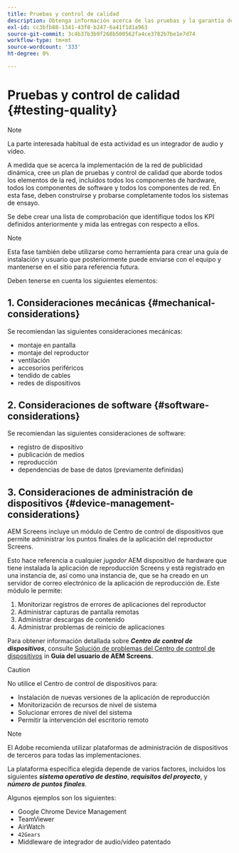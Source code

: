```yaml
---
title: Pruebas y control de calidad
description: Obtenga información acerca de las pruebas y la garantía de calidad para AEM Screens en la Guía de prácticas recomendadas.
exl-id: cc3bfb88-1341-43f8-b247-6a41f1d1a963
source-git-commit: 3c4b37b3b9f268b500562fa4ce3782b7be1e7d74
workflow-type: tm+mt
source-wordcount: '333'
ht-degree: 0%

---
```


# Pruebas y control de calidad {#testing-quality}

>[!NOTE]
>La parte interesada habitual de esta actividad es un integrador de audio y vídeo.

A medida que se acerca la implementación de la red de publicidad dinámica, cree un plan de pruebas y control de calidad que aborde todos los elementos de la red, incluidos todos los componentes de hardware, todos los componentes de software y todos los componentes de red.
En esta fase, deben construirse y probarse completamente todos los sistemas de ensayo.

Se debe crear una lista de comprobación que identifique todos los KPI definidos anteriormente y mida las entregas con respecto a ellos.

>[!NOTE]
>
>Esta fase también debe utilizarse como herramienta para crear una guía de instalación y usuario que posteriormente puede enviarse con el equipo y mantenerse en el sitio para referencia futura.

Deben tenerse en cuenta los siguientes elementos:

## 1. Consideraciones mecánicas {#mechanical-considerations}

Se recomiendan las siguientes consideraciones mecánicas:

* montaje en pantalla
* montaje del reproductor
* ventilación
* accesorios periféricos
* tendido de cables
* redes de dispositivos

## 2. Consideraciones de software {#software-considerations}

Se recomiendan las siguientes consideraciones de software:

* registro de dispositivo
* publicación de medios
* reproducción
* dependencias de base de datos (previamente definidas)


## 3. Consideraciones de administración de dispositivos {#device-management-considerations}

AEM Screens incluye un módulo de Centro de control de dispositivos que permite administrar los puntos finales de la aplicación del reproductor Screens.

Esto hace referencia a cualquier *jugador* AEM dispositivo de hardware que tiene instalada la aplicación de reproducción Screens y está registrado en una instancia de, así como una instancia de, que se ha creado en un servidor de correo electrónico de la aplicación de reproducción de.
Este módulo le permite:

1. Monitorizar registros de errores de aplicaciones del reproductor
1. Administrar capturas de pantalla remotas
1. Administrar descargas de contenido
1. Administrar problemas de reinicio de aplicaciones

Para obtener información detallada sobre ***Centro de control de dispositivos***, consulte [Solución de problemas del Centro de control de dispositivos](https://experienceleague.adobe.com/en/docs/experience-manager-screens/user-guide/troubleshooting/monitoring-screens) in **Guía del usuario de AEM Screens**.

>[!CAUTION]
>
>No utilice el Centro de control de dispositivos para:
>
>* Instalación de nuevas versiones de la aplicación de reproducción
>* Monitorización de recursos de nivel de sistema
>* Solucionar errores de nivel del sistema
>* Permitir la intervención del escritorio remoto


>[!NOTE]
>
> El Adobe recomienda utilizar plataformas de administración de dispositivos de terceros para todas las implementaciones.

La plataforma específica elegida depende de varios factores, incluidos los siguientes ***sistema operativo de destino***, ***requisitos del proyecto***, y ***número de puntos finales***.

Algunos ejemplos son los siguientes:

* Google Chrome Device Management
* TeamViewer
* AirWatch
* `42Gears`
* Middleware de integrador de audio/vídeo patentado
